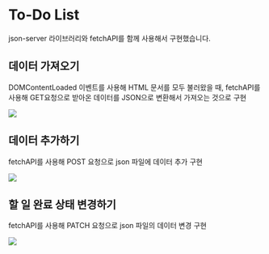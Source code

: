 <h1>To-Do List</h1>
<p>json-server 라이브러리와 fetchAPI를 함께 사용해서 구현했습니다.</p>
<h2>데이터 가져오기</h2>
<p>DOMContentLoaded 이벤트를 사용해 HTML 문서를 모두 불러왔을 때, fetchAPI를 사용해 GET요청으로 받아온 데이터를 JSON으로 변환해서 가져오는 것으로 구현</p>
<img src="https://github.com/tptkds/ToDoList/assets/58039782/2f827822-a7b8-42e9-8fc5-2f4bb9d9a501">

<h2>데이터 추가하기</h2>
<p>fetchAPI를 사용해 POST 요청으로 json 파일에 데이터 추가 구현</p>
<img src="https://github.com/tptkds/ToDoList/assets/58039782/f61d4c91-f9c0-4769-a0c6-b154b494b5cf">

<h2>할 일 완료 상태 변경하기</h2>
<p>fetchAPI를 사용해 PATCH 요청으로 json 파일의 데이터 변경 구현</p>
<img src="https://github.com/tptkds/ToDoList/assets/58039782/e0e192a4-cea2-4593-a4c1-2e670a0f287f">
